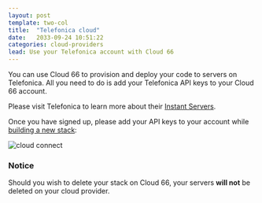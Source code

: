 ```yaml
---
layout: post
template: two-col
title:  "Telefonica cloud"
date:   2033-09-24 10:51:22
categories: cloud-providers
lead: Use your Telefonica account with Cloud 66
---
```


You can use Cloud 66 to provision and deploy your code to servers on Telefonica. All you need to do is add your Telefonica API keys to your Cloud 66 account.

Please visit Telefonica to learn more about their <a href="https://my.instantservers.telefonica.com/login#" target="_blank">Instant Servers</a>.

Once you have signed up, please add your API keys to your account while [building a new stack](/getting-started/your-first-stack.html):

![cloud connect](http://cdn.cloud66.com.s3.amazonaws.com/images/help/cloud_connect.png)

<div class="notice notice-warning">
    <h3>Notice</h3>
    <p>Should you wish to delete your stack on Cloud 66, your servers <b>will not</b> be deleted on your cloud provider.</p>
</div>